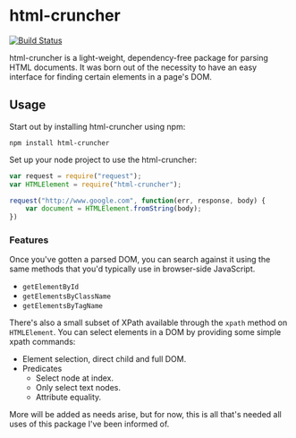 # html-cruncher

[![Build Status](https://travis-ci.org/Eagerod/html-cruncher.svg?branch=master)](https://travis-ci.org/Eagerod/html-cruncher)

html-cruncher is a light-weight, dependency-free package for parsing HTML documents. 
It was born out of the necessity to have an easy interface for finding certain elements in a page's DOM.

## Usage

Start out by installing html-cruncher using npm:

    npm install html-cruncher

Set up your node project to use the html-cruncher:

```javascript
var request = require("request");
var HTMLElement = require("html-cruncher");

request("http://www.google.com", function(err, response, body) {
	var document = HTMLElement.fromString(body);
})
```

### Features

Once you've gotten a parsed DOM, you can search against it using the same methods
that you'd typically use in browser-side JavaScript. 

- `getElementById`
- `getElementsByClassName`
- `getElementsByTagName`

There's also a small subset of XPath available through the `xpath` method on `HTMLElement`. 
You can select elements in a DOM by providing some simple xpath commands:

- Element selection, direct child and full DOM.
- Predicates
    - Select node at index.
    - Only select text nodes.
    - Attribute equality.

More will be added as needs arise, but for now, this is all that's needed all uses of this package I've been informed of. 
